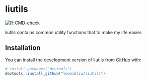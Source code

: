 
<!-- README.md is generated from README.Rmd. Please edit that file -->

# liutils

<!-- badges: start -->

[![R-CMD-check](https://github.com/leonidliu/liutils/actions/workflows/R-CMD-check.yaml/badge.svg)](https://github.com/leonidliu/liutils/actions/workflows/R-CMD-check.yaml)
<!-- badges: end -->

liutils contains common utility functions that to make my life easier.

## Installation

You can install the development version of liutils from
[GitHub](https://github.com/) with:

``` r
# install.packages("devtools")
devtools::install_github("leonidliu/liutils")
```
